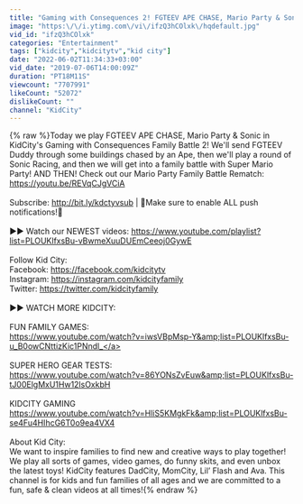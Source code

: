 ```yaml
---
title: "Gaming with Consequences 2! FGTEEV APE CHASE, Mario Party & Sonic! KIDCITY"
image: "https:\/\/i.ytimg.com\/vi\/ifzQ3hCOlxk\/hqdefault.jpg"
vid_id: "ifzQ3hCOlxk"
categories: "Entertainment"
tags: ["kidcity","kidcitytv","kid city"]
date: "2022-06-02T11:34:33+03:00"
vid_date: "2019-07-06T14:00:09Z"
duration: "PT18M11S"
viewcount: "7707991"
likeCount: "52072"
dislikeCount: ""
channel: "KidCity"
---
```

{% raw %}Today we play FGTEEV APE CHASE, Mario Party &amp; Sonic in KidCity's Gaming with Consequences Family Battle 2!  We'll send FGTEEV Duddy through some buildings chased by an Ape, then we'll play a round of Sonic Racing, and then we will get into a family battle with Super Mario Party! AND THEN! Check out our Mario Party Family Battle Rematch: <a rel="nofollow" target="blank" href="https://youtu.be/REVqCJgVCiA">https://youtu.be/REVqCJgVCiA</a><br /><br />Subscribe: <a rel="nofollow" target="blank" href="http://bit.ly/kdctyvsub">http://bit.ly/kdctyvsub</a> | 🔔Make sure to enable ALL push notifications!🔔<br /><br />►► Watch our NEWEST videos: <a rel="nofollow" target="blank" href="https://www.youtube.com/playlist?list=PLOUKlfxsBu-vBwmeXuuDUEmCeeoj0GywE">https://www.youtube.com/playlist?list=PLOUKlfxsBu-vBwmeXuuDUEmCeeoj0GywE</a><br /><br />Follow Kid City:<br />Facebook: <a rel="nofollow" target="blank" href="https://facebook.com/kidcitytv">https://facebook.com/kidcitytv</a><br />Instagram: <a rel="nofollow" target="blank" href="https://instagram.com/kidcityfamily">https://instagram.com/kidcityfamily</a><br />Twitter: <a rel="nofollow" target="blank" href="https://twitter.com/kidcityfamily">https://twitter.com/kidcityfamily</a><br /><br />►► WATCH MORE KIDCITY:<br /><br />FUN FAMILY GAMES: <br /><a rel="nofollow" target="blank" href="https://www.youtube.com/watch?v=iwsVBpMsp-Y&amp;list=PLOUKlfxsBu-u_B0owCNttizKic1PNndl_">https://www.youtube.com/watch?v=iwsVBpMsp-Y&amp;list=PLOUKlfxsBu-u_B0owCNttizKic1PNndl_</a><br /><br />SUPER HERO GEAR TESTS: <br /><a rel="nofollow" target="blank" href="https://www.youtube.com/watch?v=86YONsZvEuw&amp;list=PLOUKlfxsBu-tJ00ElgMxU1Hw12lsOxkbH">https://www.youtube.com/watch?v=86YONsZvEuw&amp;list=PLOUKlfxsBu-tJ00ElgMxU1Hw12lsOxkbH</a><br /><br />KIDCITY GAMING<br /><a rel="nofollow" target="blank" href="https://www.youtube.com/watch?v=HliS5KMgkFk&amp;list=PLOUKlfxsBu-se4Fu4HIhcG6T0o9ea4VX4">https://www.youtube.com/watch?v=HliS5KMgkFk&amp;list=PLOUKlfxsBu-se4Fu4HIhcG6T0o9ea4VX4</a><br /><br />About Kid City:<br />We want to inspire families to find new and creative ways to play together! We play all sorts of games, video games, do funny skits, and even unbox the latest toys! KidCity features DadCity, MomCity, Lil’ Flash and Ava. This channel is for kids and fun families of all ages and we are committed to a fun, safe &amp; clean videos at all times!{% endraw %}

